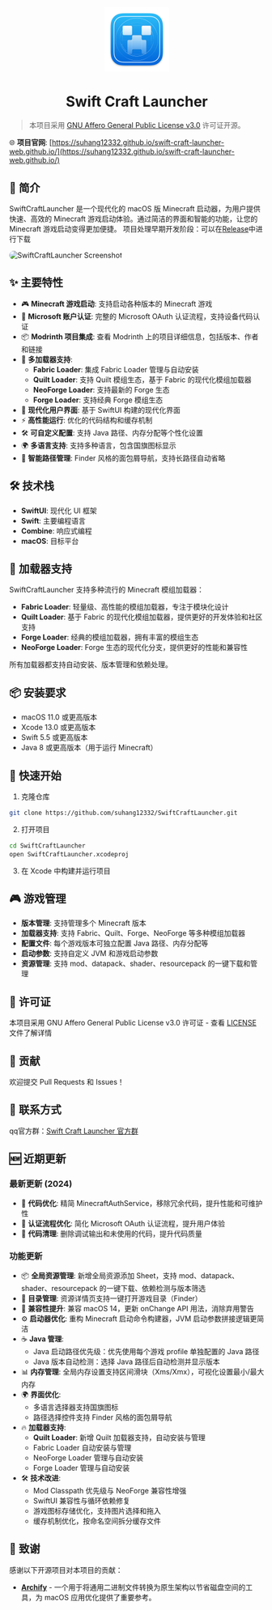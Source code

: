 # 

<div align="center">
  <img src="SwiftCraftLauncher/Assets.xcassets/AppIcon.appiconset/mac512pt2x.png" alt="SwiftCraftLauncher Icon" width="128" height="128">
  
  # Swift Craft Launcher
</div>

> 本项目采用 [GNU Affero General Public License v3.0](https://www.gnu.org/licenses/agpl-3.0.txt) 许可证开源。

🌐 **项目官网**: [https://suhang12332.github.io/swift-craft-launcher-web.github.io/](https://suhang12332.github.io/swift-craft-launcher-web.github.io/)

## 🚀 简介

SwiftCraftLauncher 是一个现代化的 macOS 版 Minecraft 启动器，为用户提供快速、高效的 Minecraft 游戏启动体验。通过简洁的界面和智能的功能，让您的 Minecraft 游戏启动变得更加便捷。
项目处理早期开发阶段：可以在[Release](https://github.com/suhang12332/Swift-Craft-Launcher/releases/latest)中进行下载

<img src="https://s2.loli.net/2025/08/12/pTPxSJh1bCzmGKo.png" alt="SwiftCraftLauncher Screenshot" style="border-radius: 12px; max-width: 100%; height: auto;">


## ✨ 主要特性

- 🎮 **Minecraft 游戏启动**: 支持启动各种版本的 Minecraft 游戏
- 🔐 **Microsoft 账户认证**: 完整的 Microsoft OAuth 认证流程，支持设备代码认证
- 📦 **Modrinth 项目集成**: 查看 Modrinth 上的项目详细信息，包括版本、作者和链接
- 🧩 **多加载器支持**: 
  - **Fabric Loader**: 集成 Fabric Loader 管理与自动安装
  - **Quilt Loader**: 支持 Quilt 模组生态，基于 Fabric 的现代化模组加载器
  - **NeoForge Loader**: 支持最新的 Forge 生态
  - **Forge Loader**: 支持经典 Forge 模组生态
- 🎨 **现代化用户界面**: 基于 SwiftUI 构建的现代化界面
- ⚡️ **高性能运行**: 优化的代码结构和缓存机制
- 🛠 **可自定义配置**: 支持 Java 路径、内存分配等个性化设置
- 🌍 **多语言支持**: 支持多种语言，包含国旗图标显示
- 📁 **智能路径管理**: Finder 风格的面包屑导航，支持长路径自动省略

## 🛠 技术栈

- **SwiftUI**: 现代化 UI 框架
- **Swift**: 主要编程语言
- **Combine**: 响应式编程
- **macOS**: 目标平台

## 🧩 加载器支持

SwiftCraftLauncher 支持多种流行的 Minecraft 模组加载器：

- **Fabric Loader**: 轻量级、高性能的模组加载器，专注于模块化设计
- **Quilt Loader**: 基于 Fabric 的现代化模组加载器，提供更好的开发体验和社区支持
- **Forge Loader**: 经典的模组加载器，拥有丰富的模组生态
- **NeoForge Loader**: Forge 生态的现代化分支，提供更好的性能和兼容性

所有加载器都支持自动安装、版本管理和依赖处理。

## 📦 安装要求

- macOS 11.0 或更高版本
- Xcode 13.0 或更高版本
- Swift 5.5 或更高版本
- Java 8 或更高版本（用于运行 Minecraft）

## 🚀 快速开始

1. 克隆仓库
```bash
git clone https://github.com/suhang12332/SwiftCraftLauncher.git
```

2. 打开项目
```bash
cd SwiftCraftLauncher
open SwiftCraftLauncher.xcodeproj
```

3. 在 Xcode 中构建并运行项目


## 🎮 游戏管理

- **版本管理**: 支持管理多个 Minecraft 版本
- **加载器支持**: 支持 Fabric、Quilt、Forge、NeoForge 等多种模组加载器
- **配置文件**: 每个游戏版本可独立配置 Java 路径、内存分配等
- **启动参数**: 支持自定义 JVM 和游戏启动参数
- **资源管理**: 支持 mod、datapack、shader、resourcepack 的一键下载和管理

## 📝 许可证

本项目采用 GNU Affero General Public License v3.0 许可证 - 查看 [LICENSE](LICENSE) 文件了解详情

## 🤝 贡献

欢迎提交 Pull Requests 和 Issues！

## 📧 联系方式

qq官方群：[Swift Craft Launcher 官方群](https://qm.qq.com/q/sSfzVKxR2U)

## 🆕 近期更新

### 最新更新 (2024)
- 🔧 **代码优化**: 精简 MinecraftAuthService，移除冗余代码，提升性能和可维护性
- 🚀 **认证流程优化**: 简化 Microsoft OAuth 认证流程，提升用户体验
- 🧹 **代码清理**: 删除调试输出和未使用的代码，提升代码质量

### 功能更新
- 📦 **全局资源管理**: 新增全局资源添加 Sheet，支持 mod、datapack、shader、resourcepack 的一键下载、依赖检测与版本筛选
- 📁 **目录管理**: 资源详情页支持一键打开游戏目录（Finder）
- 🔧 **兼容性提升**: 兼容 macOS 14，更新 onChange API 用法，消除弃用警告
- ⚙️ **启动器优化**: 重构 Minecraft 启动命令构建器，JVM 启动参数拼接逻辑更简洁
- ☕️ **Java 管理**: 
  - Java 启动路径优先级：优先使用每个游戏 profile 单独配置的 Java 路径
  - Java 版本自动检测：选择 Java 路径后自动检测并显示版本
- 📊 **内存管理**: 全局内存设置支持区间滑块（Xms/Xmx），可视化设置最小/最大内存
- 🌍 **界面优化**: 
  - 多语言选择器支持国旗图标
  - 路径选择控件支持 Finder 风格的面包屑导航
- 🔥 **加载器支持**: 
  - **Quilt Loader**: 新增 Quilt 加载器支持，自动安装与管理
  - Fabric Loader 自动安装与管理
  - NeoForge Loader 管理与自动安装
  - Forge Loader 管理与自动安装
- 🛠 **技术改进**: 
  - Mod Classpath 优先级与 NeoForge 兼容性增强
  - SwiftUI 兼容性与循环依赖修复
  - 游戏图标存储优化，支持图片选择和拖入
  - 缓存机制优化，按命名空间拆分缓存文件

## 🙏 致谢

感谢以下开源项目对本项目的贡献：

- **[Archify](https://github.com/Oct4Pie/archify)** - 一个用于将通用二进制文件转换为原生架构以节省磁盘空间的工具，为 macOS 应用优化提供了重要参考。

